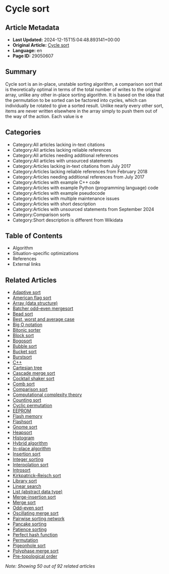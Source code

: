 # Cycle sort

## Article Metadata

- **Last Updated:** 2024-12-15T15:04:48.893141+00:00
- **Original Article:** [Cycle sort](https://en.wikipedia.org/wiki/Cycle_sort)
- **Language:** en
- **Page ID:** 29050607

## Summary

Cycle sort is an in-place, unstable sorting algorithm, a comparison sort that is theoretically optimal in terms of the total number of writes to the original array, unlike any other in-place sorting algorithm. It is based on the idea that the permutation to be sorted can be factored into cycles, which can individually be rotated to give a sorted result.
Unlike nearly every other sort, items are never written elsewhere in the array simply to push them out of the way of the action. Each value is e

## Categories

- Category:All articles lacking in-text citations
- Category:All articles lacking reliable references
- Category:All articles needing additional references
- Category:All articles with unsourced statements
- Category:Articles lacking in-text citations from July 2017
- Category:Articles lacking reliable references from February 2018
- Category:Articles needing additional references from July 2017
- Category:Articles with example C++ code
- Category:Articles with example Python (programming language) code
- Category:Articles with example pseudocode
- Category:Articles with multiple maintenance issues
- Category:Articles with short description
- Category:Articles with unsourced statements from September 2024
- Category:Comparison sorts
- Category:Short description is different from Wikidata

## Table of Contents

- Algorithm
- Situation-specific optimizations
- References
- External links

## Related Articles

- [Adaptive sort](https://en.wikipedia.org/wiki/Adaptive_sort)
- [American flag sort](https://en.wikipedia.org/wiki/American_flag_sort)
- [Array (data structure)](https://en.wikipedia.org/wiki/Array_(data_structure))
- [Batcher odd–even mergesort](https://en.wikipedia.org/wiki/Batcher_odd%E2%80%93even_mergesort)
- [Bead sort](https://en.wikipedia.org/wiki/Bead_sort)
- [Best, worst and average case](https://en.wikipedia.org/wiki/Best,_worst_and_average_case)
- [Big O notation](https://en.wikipedia.org/wiki/Big_O_notation)
- [Bitonic sorter](https://en.wikipedia.org/wiki/Bitonic_sorter)
- [Block sort](https://en.wikipedia.org/wiki/Block_sort)
- [Bogosort](https://en.wikipedia.org/wiki/Bogosort)
- [Bubble sort](https://en.wikipedia.org/wiki/Bubble_sort)
- [Bucket sort](https://en.wikipedia.org/wiki/Bucket_sort)
- [Burstsort](https://en.wikipedia.org/wiki/Burstsort)
- [C++](https://en.wikipedia.org/wiki/C%2B%2B)
- [Cartesian tree](https://en.wikipedia.org/wiki/Cartesian_tree)
- [Cascade merge sort](https://en.wikipedia.org/wiki/Cascade_merge_sort)
- [Cocktail shaker sort](https://en.wikipedia.org/wiki/Cocktail_shaker_sort)
- [Comb sort](https://en.wikipedia.org/wiki/Comb_sort)
- [Comparison sort](https://en.wikipedia.org/wiki/Comparison_sort)
- [Computational complexity theory](https://en.wikipedia.org/wiki/Computational_complexity_theory)
- [Counting sort](https://en.wikipedia.org/wiki/Counting_sort)
- [Cyclic permutation](https://en.wikipedia.org/wiki/Cyclic_permutation)
- [EEPROM](https://en.wikipedia.org/wiki/EEPROM)
- [Flash memory](https://en.wikipedia.org/wiki/Flash_memory)
- [Flashsort](https://en.wikipedia.org/wiki/Flashsort)
- [Gnome sort](https://en.wikipedia.org/wiki/Gnome_sort)
- [Heapsort](https://en.wikipedia.org/wiki/Heapsort)
- [Histogram](https://en.wikipedia.org/wiki/Histogram)
- [Hybrid algorithm](https://en.wikipedia.org/wiki/Hybrid_algorithm)
- [In-place algorithm](https://en.wikipedia.org/wiki/In-place_algorithm)
- [Insertion sort](https://en.wikipedia.org/wiki/Insertion_sort)
- [Integer sorting](https://en.wikipedia.org/wiki/Integer_sorting)
- [Interpolation sort](https://en.wikipedia.org/wiki/Interpolation_sort)
- [Introsort](https://en.wikipedia.org/wiki/Introsort)
- [Kirkpatrick–Reisch sort](https://en.wikipedia.org/wiki/Kirkpatrick%E2%80%93Reisch_sort)
- [Library sort](https://en.wikipedia.org/wiki/Library_sort)
- [Linear search](https://en.wikipedia.org/wiki/Linear_search)
- [List (abstract data type)](https://en.wikipedia.org/wiki/List_(abstract_data_type))
- [Merge-insertion sort](https://en.wikipedia.org/wiki/Merge-insertion_sort)
- [Merge sort](https://en.wikipedia.org/wiki/Merge_sort)
- [Odd–even sort](https://en.wikipedia.org/wiki/Odd%E2%80%93even_sort)
- [Oscillating merge sort](https://en.wikipedia.org/wiki/Oscillating_merge_sort)
- [Pairwise sorting network](https://en.wikipedia.org/wiki/Pairwise_sorting_network)
- [Pancake sorting](https://en.wikipedia.org/wiki/Pancake_sorting)
- [Patience sorting](https://en.wikipedia.org/wiki/Patience_sorting)
- [Perfect hash function](https://en.wikipedia.org/wiki/Perfect_hash_function)
- [Permutation](https://en.wikipedia.org/wiki/Permutation)
- [Pigeonhole sort](https://en.wikipedia.org/wiki/Pigeonhole_sort)
- [Polyphase merge sort](https://en.wikipedia.org/wiki/Polyphase_merge_sort)
- [Pre-topological order](https://en.wikipedia.org/wiki/Pre-topological_order)

*Note: Showing 50 out of 92 related articles*
